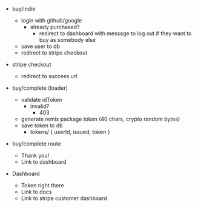 - buy/indie
  - login with github/google
    - already purchased?
      - redirect to dashboard with message to log out if they want to buy as somebody else
  - save user to db
  - redirect to stripe checkout
- stripe checkout
  - redirect to success url
- buy/complete (loader)
  - validate idToken
    - invalid?
      - 403
  - generate remix package token (40 chars, crypto random bytes)
  - save token to db
    - tokens/<token> { userId, issued, token }
- buy/complete route

  - Thank you!
  - Link to dashboard

- Dashboard
  - Token right there
  - Link to docs
  - Link to stripe customer dashboard
